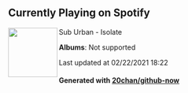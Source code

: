 ## Currently Playing on Spotify

[<img align="left" width="100" src="https://i.scdn.co/image/ab67616d0000b27387e6bb28f269597e09145121">](https://open.spotify.com/album/6nV47nUjokX90oxKeoIIdZ)

Sub Urban - Isolate

**Albums**: Not supported

Last updated at 02/22/2021 18:22

#### Generated with [20chan/github-now](https://github.com/20chan/github-now)


<!--
**20chan/20chan** is a ✨ _special_ ✨ repository because its `README.md` (this file) appears on your GitHub profile.

Here are some ideas to get you started:

- 🔭 I’m currently working on ...
- 🌱 I’m currently learning ...
- 👯 I’m looking to collaborate on ...
- 🤔 I’m looking for help with ...
- 💬 Ask me about ...
- 📫 How to reach me: ...
- 😄 Pronouns: ...
- ⚡ Fun fact: ...
-->
